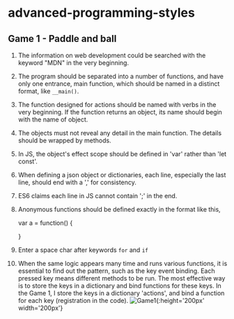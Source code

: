# advanced-programming-styles

## Game 1 - Paddle and ball
1. The information on web development could be searched with the keyword "MDN" in the very beginning.
2. The program should be separated into a number of functions, and have only one entrance, main function, which should be named in a distinct format, like `__main()`.
3. The function designed for actions should be named with verbs in the very beginning. If the function returns an object, its name should begin with the name of object.
4. The objects must not reveal any detail in the main function. The details should be wrapped by methods.
5. In JS, the object's effect scope should be defined in 'var' rather than 'let const'.
6. When defining a json object or dictionaries, each line, especially the last line, should end with a ',' for consistency.
7. ES6 claims each line in JS cannot contain ';' in the end.
8. Anonymous functions should be defined exactly in the format like this, 

	
	var a = function() {

	} 
9. Enter a space char after keywords `for` and `if`
10. When the same logic appears many time and runs various functions, it is essential to find out the pattern, such as the key event binding. Each pressed key means different methods to be run. The most effective way is to store the keys in a dictionary and bind functions for these keys. In the Game 1, I store the keys in a dictionary 'actions', and bind a function for each key (registration in the code).
![Game1](https://github.com/OopsRyan/advanced-programming-styles/blob/master/game1/game1_demo.gif?raw=true){:height='200px' width='200px'}